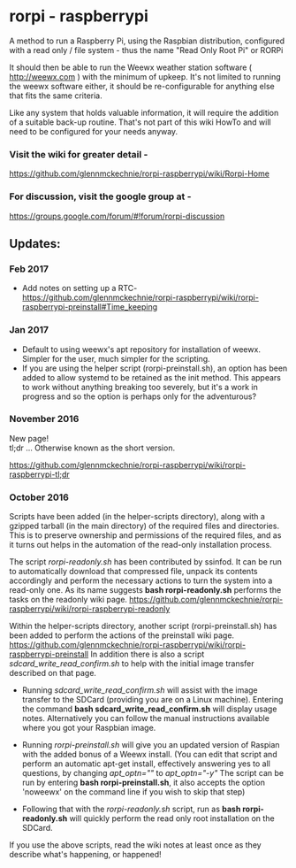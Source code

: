 # rorpi - raspberrypi
A method to run a Raspberry Pi, using the Raspbian distribution, configured with a read only / file system  - thus the name "Read Only Root Pi" or RORPi

It should then be able to run the Weewx weather station software ( http://weewx.com ) with the minimum of upkeep. It's not limited to running the weewx software either, it should be re-configurable for anything else that fits the same criteria.

Like any system that holds valuable information, it will require the addition of a suitable back-up routine. That's not part of this wiki HowTo and will need to be configured for your needs anyway.


### Visit the wiki for greater detail -
https://github.com/glennmckechnie/rorpi-raspberrypi/wiki/Rorpi-Home

### For discussion, visit the google group at -
https://groups.google.com/forum/#!forum/rorpi-discussion

## Updates:
### Feb 2017
* Add notes on setting up a RTC-  https://github.com/glennmckechnie/rorpi-raspberrypi/wiki/rorpi-raspberrypi-preinstall#Time_keeping

### Jan 2017
* Default to using weewx's apt repository for installation of weewx. Simpler for the user, much simpler for the scripting.
* If you are using the helper script (rorpi-preinstall.sh), an option has been added to allow systemd to be retained as the init method. This appears to work without anything breaking too severely, but it's a work in progress and so the option is perhaps only for the adventurous?

### November 2016
New page!<br>
tl;dr ...  Otherwise known as the short version.

https://github.com/glennmckechnie/rorpi-raspberrypi/wiki/rorpi-raspberrypi-tl;dr


### October 2016

Scripts have been added (in the helper-scripts directory), along with a gzipped tarball (in the main directory) of the required files and directories. This is to preserve ownership and permissions of the required files, and as it turns out helps in the automation of the read-only installation process.

The script *rorpi-readonly.sh* has been contributed by ssinfod. It can be run to automatically download that compressed file, unpack its contents accordingly and perform the necessary actions to turn the system into a read-only one. As its name suggests **bash rorpi-readonly.sh** performs the tasks on the readonly wiki page.
https://github.com/glennmckechnie/rorpi-raspberrypi/wiki/rorpi-raspberrypi-readonly


Within the helper-scripts directory, another script (rorpi-preinstall.sh) has been added to perform the actions of the preinstall wiki page.  https://github.com/glennmckechnie/rorpi-raspberrypi/wiki/rorpi-raspberrypi-preinstall
In addition there is also a script *sdcard_write_read_confirm.sh* to help with the initial image transfer described on that page.

* Running *sdcard_write_read_confirm.sh* will assist with the image transfer to the SDCard (providing you are on a Linux machine). Entering the command **bash sdcard_write_read_confirm.sh** will display usage notes. Alternatively you can follow the manual instructions available where you got your Raspbian image. 

* Running *rorpi-preinstall.sh* will give you an updated version of Raspian with the added bonus of a Weewx install. (You can edit that script and perform an automatic apt-get install, effectively answering yes to all questions, by changing  *apt_optn=""* to *apt_optn="-y"*  The script can be run by entering **bash rorpi-preinstall.sh**, it also accepts the option 'noweewx' on the command line if you wish to skip that step)

* Following that with the *rorpi-readonly.sh* script, run as **bash rorpi-readonly.sh** will quickly perform the read only root installation on the SDCard.

If you use the above scripts, read the wiki notes at least once as they describe what's happening, or happened!


